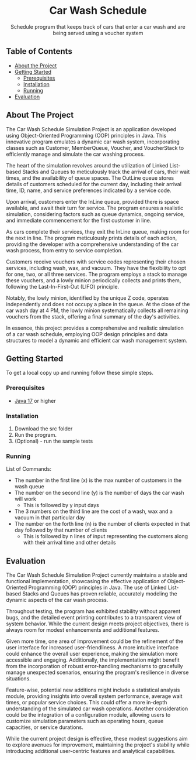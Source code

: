 <br />
<p align="center">
  <h1 align="center">Car Wash Schedule</h1>

  <p align="center">
    Schedule program that keeps track of cars that enter a car wash and are being served using a voucher system 
  </p>
</p>

## Table of Contents

* [About the Project](#about-the-project)
* [Getting Started](#getting-started)
  * [Prerequisites](#prerequisites)
  * [Installation](#installation)
  * [Running](#running)
* [Evaluation](#evaluation)

## About The Project

The Car Wash Schedule Simulation Project is an application developed using Object-Oriented Programming (OOP) principles in Java. This innovative program emulates a dynamic car wash system, incorporating classes such as Customer, MemberQueue, Voucher, and VoucherStack to efficiently manage and simulate the car washing process.

The heart of the simulation revolves around the utilization of Linked List-based Stacks and Queues to meticulously track the arrival of cars, their wait times, and the availability of queue spaces. The OutLine queue stores details of customers scheduled for the current day, including their arrival time, ID, name, and service preferences indicated by a service code.

Upon arrival, customers enter the InLine queue, provided there is space available, and await their turn for service. The program ensures a realistic simulation, considering factors such as queue dynamics, ongoing service, and immediate commencement for the first customer in line.

As cars complete their services, they exit the InLine queue, making room for the next in line. The program meticulously prints details of each action, providing the developer with a comprehensive understanding of the car wash process, from entry to service completion.

Customers receive vouchers with service codes representing their chosen services, including wash, wax, and vacuum. They have the flexibility to opt for one, two, or all three services. The program employs a stack to manage these vouchers, and a lowly minion periodically collects and prints them, following the Last-In-First-Out (LIFO) principle.

Notably, the lowly minion, identified by the unique Z code, operates independently and does not occupy a place in the queue. At the close of the car wash day at 4 PM, the lowly minion systematically collects all remaining vouchers from the stack, offering a final summary of the day's activities.

In essence, this project provides a comprehensive and realistic simulation of a car wash schedule, employing OOP design principles and data structures to model a dynamic and efficient car wash management system.

## Getting Started

To get a local copy up and running follow these simple steps.

### Prerequisites

* [Java 17](https://www.oracle.com/java/technologies/javase/jdk17-archive-downloads.html) or higher

### Installation

1. Download the src folder
2. Run the program.
3. (Optional) - run the sample tests 

### Running

List of Commands:     

- The number in the first line (x) is the max number of customers in the wash queue       
- The number on the second line (y) is the number of days the car wash will work      
    - This is followed by y input days        
- The 3 numbers on the third line are the cost of a wash, wax and a vacuum in that particular day      
- The number on the forth line (n) is the number of clients expected in that day followed by that number of clients        
    - This is followed by n lines of input representing the customers along with their arrival time and other details      

## Evaluation

The Car Wash Schedule Simulation Project currently maintains a stable and functional implementation, showcasing the effective application of Object-Oriented Programming (OOP) principles in Java. The use of Linked List-based Stacks and Queues has proven reliable, accurately modeling the dynamic aspects of the car wash process.

Throughout testing, the program has exhibited stability without apparent bugs, and the detailed event printing contributes to a transparent view of system behavior. While the current design meets project objectives, there is always room for modest enhancements and additional features.

Given more time, one area of improvement could be the refinement of the user interface for increased user-friendliness. A more intuitive interface could enhance the overall user experience, making the simulation more accessible and engaging. Additionally, the implementation might benefit from the incorporation of robust error-handling mechanisms to gracefully manage unexpected scenarios, ensuring the program's resilience in diverse situations.

Feature-wise, potential new additions might include a statistical analysis module, providing insights into overall system performance, average wait times, or popular service choices. This could offer a more in-depth understanding of the simulated car wash operations. Another consideration could be the integration of a configuration module, allowing users to customize simulation parameters such as operating hours, queue capacities, or service durations.

While the current project design is effective, these modest suggestions aim to explore avenues for improvement, maintaining the project's stability while introducing additional user-centric features and analytical capabilities.



<!-- Below you can find some sections that you would normally put in a README, but we decided to leave out (either because it is not very relevant, or because it is covered by one of the added sections) -->

<!-- ## Usage -->
<!-- Use this space to show useful examples of how a project can be used. Additional screenshots, code examples and demos work well in this space. You may also link to more resources. -->

<!-- ## Roadmap -->
<!-- Use this space to show your plans for future additions -->

<!-- ## Contributing -->
<!-- You can use this section to indicate how people can contribute to the project -->

<!-- ## License -->
<!-- You can add here whether the project is distributed under any license -->


<!-- ## Contact -->
<!-- If you want to provide some contact details, this is the place to do it -->

<!-- ## Acknowledgements  -->

